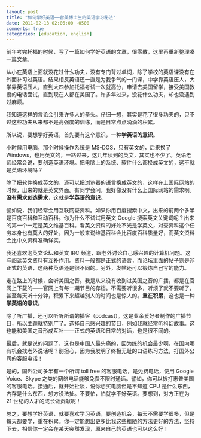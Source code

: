 ```yaml
---
layout: post
title: "如何学好英语——留美博士生的英语学习秘法"
date: 2011-02-13 02:06:00 -0500
comments: true
categories: [education, english]
---
```

前年考完托福的时候，写了一篇如何学好英语的文章，很零散，这里再重新整理凑一篇文章。

从小在英语上面就没花过什么功夫，没有专门背过单词，除了学校的英语课没有在外面补习过英语。结果相反英语还一直是为我争气的一门课，中学靠英语压人，大学靠英语压人，直到大四参加托福考试一次就高分，申请去美国留学，接受美国教授的电话面试，直到现在人都在美国了。许多年过来，没花什么功夫，却也没遇到过麻烦。

我知道这样的言论会引来许多人的拳头。仔细一想，其实是花了很多功夫的，只不过这些功夫从来都不是高强度的训练，而是日常点点滴滴的积累。

所以说，要想学好英语，首先要有这个意识，一种**学英语的意识**。

小时候用电脑，那个时候操作系统是 MS-DOS，只有英文的，后来换了 Windows，也用英文的，一路过来，这几年读到的英文，其实也不少了。英语老师经常会说，要创造英语环境。把电脑上的系统、软件什么都换成英文的，这不就是英语环境吗？

除了把软件换成英文的，还可以把浏览器的语言换成英文的，这样在上国际网站的时候，出来的就是英文界面。有同学会问，我好像没有什么上国际网站的需求啊。**没有需求创造需求**，这就是**学英语的意识**。

譬如说，我们经常会用互联网查资料。如果你用百度搜索中文，出来的前两个多半是百度百科和互动百科。你为什么不试试用英文 Google 搜索英文关键词呢？出来的第一个一定是英文维基百科。看英文资料的好处不光是学英文，对查资料这个任务本身也有莫大的好处，因为一般来说维基百科会比百度百科质量好，而英文资料会比中文资料准确详实。

我还喜欢泡英文论坛和英文 IRC 频道，跟老外讨论自己感兴趣的计算机问题。这与阅读英文资料有互补作用。资料一般都是正式的语言，而论坛里面的帖子则是非正式的英语，这两种英语还是很不同的。另外，发帖还可以锻炼自己写的能力。

走在路上的时候，会听美国之音。我是从来没有收到过美国之音的广播，都是在官网上下载的——官网上有每一期节目的存档。不需要听很多，听烦了就不要听了，甚至每天听十分钟，积累下来超越别人的时间也是惊人的。**重在积累**，这也是一种**学英语的意识**。

除了听广播，还可以听听所谓的播客（podcast）。这是业余爱好者制作的广播节目，所以主题就特别广了。选择自己感兴趣的节目，例如我就经常听科幻故事。这也能和美国之音形成互补——正式的英语和日常的对话，也是很不同的。

最后，就是说的问题了，这也是中国人最头痛的，因为练的机会最少啊，在国内哪有机会找老外说话呢？别担心，因为我发明了终极无耻的口语练习方法，打国外公司的客服电话！

是的，国外公司多半有一个所谓 toll free 的客服电话，是免费电话，使用 Google Voice、Skype 之类的网络电话能够免费不限时通话。譬如，你可以拨打惠普美国的客服电话。接通后，就开始扯淡，说你想买电脑但是不知道 CPU 是什么东西，内存是什么东西，想方设法扯。不要怕，怕就学不好英语。要想到，对方正在为 21 世纪的人才的成长做贡献呢！

总之，要想学好英语，就要喜欢学习英语，要创造机会，每天不需要学很多，但是每天都要学，重在积累。你一定能想出更多比我这些粗陋的方法更好的方法，坚持下去，相信你一定会在某天突然发现，原来自己的英语也可以这么好！
